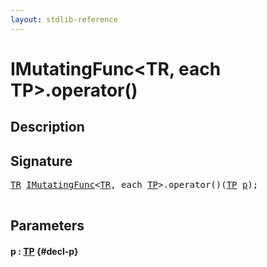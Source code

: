```yaml
---
layout: stdlib-reference
---
```


# IMutatingFunc\<TR, each TP\>\.operator\(\)

## Description





## Signature 

<pre>
<a href="/stdlib-reference/interfaces/IMutatingFunc/index#typeparam-TR" class="code_type">TR</a> <a href="/stdlib-reference/interfaces/IMutatingFunc/index" class="code_type">IMutatingFunc</a>&lt;<a href="/stdlib-reference/interfaces/IMutatingFunc/index#typeparam-TR" class="code_type">TR</a>, <span class="code_keyword">each</span> <a href="/stdlib-reference/interfaces/IMutatingFunc/index#typeparam-TP" class="code_type">TP</a>&gt;.operator()(<a href="/stdlib-reference/interfaces/IMutatingFunc/index#typeparam-TP" class="code_type">TP</a> <a href="/stdlib-reference/interfaces/IMutatingFunc/operatorx28x29#decl-p" class="code_param">p</a>);

</pre>

## Parameters

#### p  : [TP](/stdlib-reference/interfaces/IMutatingFunc/index#typeparam-TP) {#decl-p}

